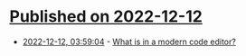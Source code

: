 # [Published on 2022-12-12](index.md)

* [2022-12-12, 03:59:04](https://lobste.rs/s/pmieoo/what_is_modern_code_editor) - [What is in a modern code editor?](https://blog.meain.io/2022/modern-text-editor/)
